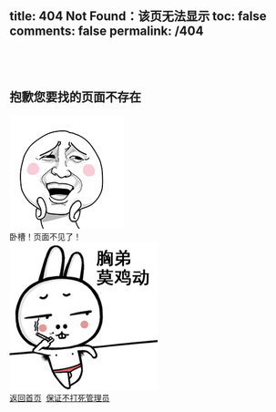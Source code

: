 title: 404 Not Found：该页无法显示
toc: false
comments: false
permalink: /404
---

<link href="/css/pintuer.css" rel="stylesheet"><div class="page-404"><div class="container" style=" margin-top:8%;"> <div class="panel margin-big-top"><div class="text-center"><br><h2 class="padding-top"> <stong>抱歉您要找的页面不存在</stong> </h2><div class=""> <div class="float-left"><img src="/css/ds-1.gif"><div class="alert"> 卧槽！页面不见了！ </div></div><div class="float-right"><img src="/css/ds-2.png" width="260"> </div></div><div class="padding-big"><a href="javascript:void(0)" onclick="window.location.href='https://www.crazy-coder.cn'" class="button bg-yellow">返回首页</a>&nbsp;&nbsp;<a href="mailto:sunhao0550@163.com" class="button">保证不打死管理员</a></div></div></div> </div></div>
